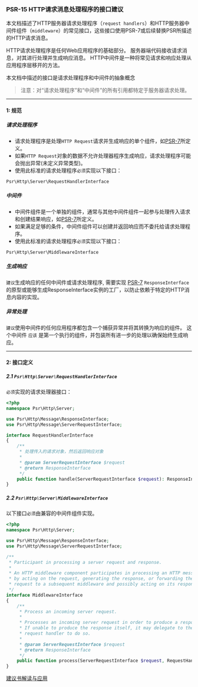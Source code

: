 ### PSR-15 HTTP请求消息处理程序的接口建议

本文档描述了HTTP服务器请求处理程序（`request handlers`）和HTTP服务器中间件组件（`middleware`）的常见接口，这些接口使用PSR-7或后续替换PSR所描述的HTTP请求消息。

HTTP请求处理程序是任何Web应用程序的基础部分。 服务器端代码接收请求消息，对其进行处理并生成响应消息。 HTTP中间件是一种将常见请求和响应处理从应用程序层移开的方法。

本文档中描述的接口是请求处理程序和中间件的抽象概念

> 注意：对“请求处理程序”和“中间件”的所有引用都特定于服务器请求处理。

---
#### 1: 规范

##### 请求处理程序

- 请求处理程序是处理`HTTP Request`请求并生成响应的单个组件，如[PSR-7](../psr-7/标准建议书.md)所定义。
- 如果`HTTP Request`对象的数据不允许处理器程序生成响应，请求处理程序可能会抛出异常(未定义异常类型)。
- 使用此标准的请求处理程序`必须`实现以下接口：

```php
Psr\Http\Server\RequestHandlerInterface
```

##### 中间件

- 中间件组件是一个单独的组件，通常与其他中间件组件一起参与处理传入请求和创建结果响应，如[PSR-7](../psr-7/标准建议书.md)所定义。
- 如果满足足够的条件，中间件组件可以创建并返回响应而不委托给请求处理程序。
- 使用此标准的请求处理程序`必须`实现以下接口：

```php
Psr\Http\Server\MiddlewareInterface
```

##### 生成响应

`建议`生成响应的任何中间件或请求处理程序, 需要实现 [PSR-7](../psr-7/标准建议书.md) `ResponseInterface`的原型或能够生成ResponseInterface实例的工厂，以防止依赖于特定的HTTP消息内容的实现。

##### 异常处理

`建议`使用中间件的任何应用程序都包含一个捕获异常并将其转换为响应的组件。 这个中间件 `应该` 是第一个执行的组件，并包装所有进一步的处理以确保始终生成响应。

---
#### 2: 接口定义

##### 2.1 `Psr\Http\Server\RequestHandlerInterface`
`必须`实现的请求处理器接口：
```php
<?php
namespace Psr\Http\Server;

use Psr\Http\Message\ResponseInterface;
use Psr\Http\Message\ServerRequestInterface;

interface RequestHandlerInterface
{
    /**
     * 处理传入的请求对象，然后返回响应对象 
     *
     * @param ServerRequestInterface $request
     * @return ResponseInterface
     */
    public function handle(ServerRequestInterface $request): ResponseInterface;
}
```

##### 2.2 `Psr\Http\Server\MiddlewareInterface`
以下接口`必须`由兼容的中间件组件实现。

```php
<?php
namespace Psr\Http\Server;

use Psr\Http\Message\ResponseInterface;
use Psr\Http\Message\ServerRequestInterface;

/**
 * Participant in processing a server request and response.
 *
 * An HTTP middleware component participates in processing an HTTP message:
 * by acting on the request, generating the response, or forwarding the
 * request to a subsequent middleware and possibly acting on its response.
 */
interface MiddlewareInterface
{
    /**
     * Process an incoming server request.
     *
     * Processes an incoming server request in order to produce a response.
     * If unable to produce the response itself, it may delegate to the provided
     * request handler to do so.
     *
     * @param ServerRequestInterface $request
     * @return ResponseInterface
     */
    public function process(ServerRequestInterface $request, RequestHandlerInterface $handler): ResponseInterface;
}
```
[建议书解读与应用](./标准建议书解读.md)
